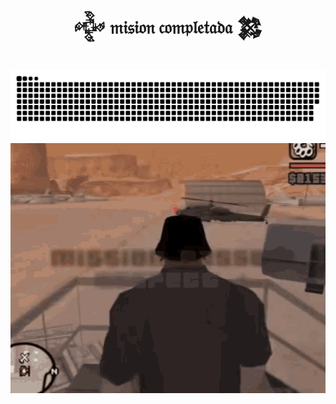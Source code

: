 <h1 align="center">𒅒 𝔪𝔦𝔰𝔦𝔬𝔫 𝔠𝔬𝔪𝔭𝔩𝔢𝔱𝔞𝔡𝔞 𒄆<h1>

<img src="snake.svg" alt="Gráfico de contribuciones hechas durante el año">

<div align="center">
  <img width="100%" height="400" src="video.gif">
</div>

